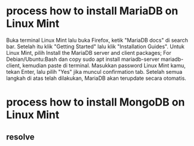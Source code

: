 # process how to install MariaDB on Linux Mint
Buka terminal Linux Mint lalu buka Firefox, ketik "MariaDB docs" di search bar. Setelah itu klik "Getting Started" lalu klik "Installation Guides". Untuk Linux Mint, pilih Install the MariaDB server and client packages; For Debian/Ubuntu:Bash dan copy sudo apt install mariadb-server mariadb-client, kemudian paste di terminal. Masukkan password Linux Mint kamu, tekan Enter, lalu pilih "Yes" jika muncul confirmation tab. Setelah semua langkah di atas telah dilakukan, MariaDB akan terupdate secara otomatis.
# process how to install MongoDB on Linux Mint
## resolve